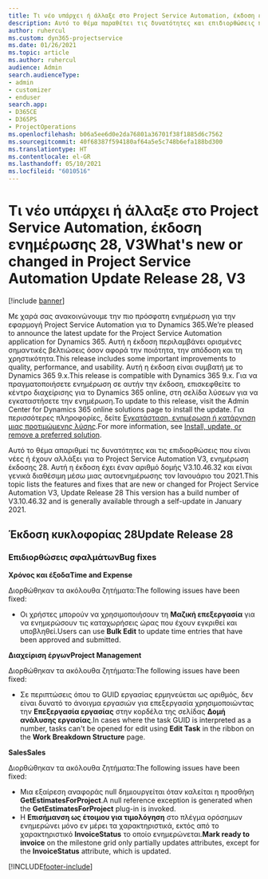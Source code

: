 ```yaml
---
title: Τι νέο υπάρχει ή άλλαξε στο Project Service Automation, έκδοση ενημέρωσης 28, V3
description: Αυτό το θέμα παραθέτει τις δυνατότητες και επιδιορθώσεις που είναι διαθέσιμες στο Project Service Automation, έκδοση ενημέρωσης 28, V3.
author: ruhercul
ms.custom: dyn365-projectservice
ms.date: 01/26/2021
ms.topic: article
ms.author: ruhercul
audience: Admin
search.audienceType:
- admin
- customizer
- enduser
search.app:
- D365CE
- D365PS
- ProjectOperations
ms.openlocfilehash: b06a5ee6d0e2da76801a36701f38f1885d6c7562
ms.sourcegitcommit: 40f68387f594180af64a5e5c748b6efa188bd300
ms.translationtype: HT
ms.contentlocale: el-GR
ms.lasthandoff: 05/10/2021
ms.locfileid: "6010516"
---
```

# <a name="whats-new-or-changed-in-project-service-automation-update-release-28-v3"></a><span data-ttu-id="28fe2-103">Τι νέο υπάρχει ή άλλαξε στο Project Service Automation, έκδοση ενημέρωσης 28, V3</span><span class="sxs-lookup"><span data-stu-id="28fe2-103">What's new or changed in Project Service Automation Update Release 28, V3</span></span>

[!include [banner](../includes/psa-now-project-operations.md)]

<span data-ttu-id="28fe2-104">Με χαρά σας ανακοινώνουμε την πιο πρόσφατη ενημέρωση για την εφαρμογή Project Service Automation για το Dynamics 365.</span><span class="sxs-lookup"><span data-stu-id="28fe2-104">We’re pleased to announce the latest update for the Project Service Automation application for Dynamics 365.</span></span> <span data-ttu-id="28fe2-105">Αυτή η έκδοση περιλαμβάνει ορισμένες σημαντικές βελτιώσεις όσον αφορά την ποιότητα, την απόδοση και τη χρηστικότητα.</span><span class="sxs-lookup"><span data-stu-id="28fe2-105">This release includes some important improvements to quality, performance, and usability.</span></span> <span data-ttu-id="28fe2-106">Αυτή η έκδοση είναι συμβατή με το Dynamics 365 9.x.</span><span class="sxs-lookup"><span data-stu-id="28fe2-106">This release is compatible with Dynamics 365 9.x.</span></span> <span data-ttu-id="28fe2-107">Για να πραγματοποιήσετε ενημέρωση σε αυτήν την έκδοση, επισκεφθείτε το κέντρο διαχείρισης για το Dynamics 365 online, στη σελίδα λύσεων για να εγκαταστήσετε την ενημέρωση.</span><span class="sxs-lookup"><span data-stu-id="28fe2-107">To update to this release, visit the Admin Center for Dynamics 365 online solutions page to install the update.</span></span> <span data-ttu-id="28fe2-108">Για περισσότερες πληροφορίες, δείτε [Εγκατάσταση, ενημέρωση ή κατάργηση μιας προτιμώμενης λύσης](/power-platform/admin/install-remove-preferred-solution).</span><span class="sxs-lookup"><span data-stu-id="28fe2-108">For more information, see [Install, update, or remove a preferred solution](/power-platform/admin/install-remove-preferred-solution).</span></span>

<span data-ttu-id="28fe2-109">Αυτό το θέμα απαριθμεί τις δυνατότητες και τις επιδιορθώσεις που είναι νέες ή έχουν αλλάξει για το Project Service Automation V3, ενημέρωση έκδοσης 28. Αυτή η έκδοση έχει έναν αριθμό δομής V3.10.46.32 και είναι γενικά διαθέσιμη μέσω μιας αυτοενημέρωσης τον Ιανουάριο του 2021.</span><span class="sxs-lookup"><span data-stu-id="28fe2-109">This topic lists the features and fixes that are new or changed for Project Service Automation V3, Update Release 28 This version has a build number of V3.10.46.32 and is generally available through a self-update in January 2021.</span></span>

## <a name="update-release-28"></a><span data-ttu-id="28fe2-110">Έκδοση κυκλοφορίας 28</span><span class="sxs-lookup"><span data-stu-id="28fe2-110">Update Release 28</span></span>

### <a name="bug-fixes"></a><span data-ttu-id="28fe2-111">Επιδιορθώσεις σφαλμάτων</span><span class="sxs-lookup"><span data-stu-id="28fe2-111">Bug fixes</span></span>

<span data-ttu-id="28fe2-112">**Χρόνος και έξοδα**</span><span class="sxs-lookup"><span data-stu-id="28fe2-112">**Time and Expense**</span></span>

<span data-ttu-id="28fe2-113">Διορθώθηκαν τα ακόλουθα ζητήματα:</span><span class="sxs-lookup"><span data-stu-id="28fe2-113">The following issues have been fixed:</span></span>

- <span data-ttu-id="28fe2-114">Οι χρήστες μπορούν να χρησιμοποιήσουν τη **Μαζική επεξεργασία** για να ενημερώσουν τις καταχωρήσεις ώρας που έχουν εγκριθεί και υποβληθεί.</span><span class="sxs-lookup"><span data-stu-id="28fe2-114">Users can use **Bulk Edit** to update time entries that have been approved and submitted.</span></span>

<span data-ttu-id="28fe2-115">**Διαχείριση έργων**</span><span class="sxs-lookup"><span data-stu-id="28fe2-115">**Project Management**</span></span>

<span data-ttu-id="28fe2-116">Διορθώθηκαν τα ακόλουθα ζητήματα:</span><span class="sxs-lookup"><span data-stu-id="28fe2-116">The following issues have been fixed:</span></span>

- <span data-ttu-id="28fe2-117">Σε περιπτώσεις όπου το GUID εργασίας ερμηνεύεται ως αριθμός, δεν είναι δυνατό το άνοιγμα εργασιών για επεξεργασία χρησιμοποιώντας την **Επεξεργασία εργασίας** στην κορδέλα της σελίδας **Δομή ανάλυσης εργασίας**.</span><span class="sxs-lookup"><span data-stu-id="28fe2-117">In cases where the task GUID is interpreted as a number, tasks can't be opened for edit using **Edit Task** in the ribbon on the **Work Breakdown Structure** page.</span></span>

<span data-ttu-id="28fe2-118">**Sales**</span><span class="sxs-lookup"><span data-stu-id="28fe2-118">**Sales**</span></span>

<span data-ttu-id="28fe2-119">Διορθώθηκαν τα ακόλουθα ζητήματα:</span><span class="sxs-lookup"><span data-stu-id="28fe2-119">The following issues have been fixed:</span></span>

- <span data-ttu-id="28fe2-120">Μια εξαίρεση αναφοράς null δημιουργείται όταν καλείται η προσθήκη **GetEstimatesForProject**.</span><span class="sxs-lookup"><span data-stu-id="28fe2-120">A null reference exception is generated when the **GetEstimatesForProject** plug-in is invoked.</span></span>
- <span data-ttu-id="28fe2-121">Η **Επισήμανση ως έτοιμου για τιμολόγηση** στο πλέγμα ορόσημων ενημερώνει μόνο εν μέρει τα χαρακτηριστικά, εκτός από το χαρακτηριστικό **InvoiceStatus** το οποίο ενημερώνεται.</span><span class="sxs-lookup"><span data-stu-id="28fe2-121">**Mark ready to invoice** on the milestone grid only partially updates attributes, except for the **InvoiceStatus** attribute, which is updated.</span></span>



[!INCLUDE[footer-include](../includes/footer-banner.md)]